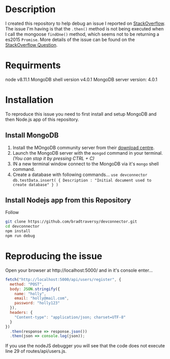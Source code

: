 # Description

I created this repository to help debug an issue I reported on [StackOverflow](https://stackoverflow.com/questions/52235245/then-method-is-not-executing-in-nodejs). The issue I'm having is that the `.then()` method is not being executed when I call the mongoose `findOne()` method, which seems not to be returning a es2015 `Promise`. More details of the issue can be found on the [StackOverflow Question](https://stackoverflow.com/questions/52235245/then-method-is-not-executing-in-nodejs).

# Requirments

node v8.11.1
MongoDB shell version v4.0.1
MongoDB server version: 4.0.1

# Installation

To reproduce this issue you need to first install and setup MongoDB and then Node.js app of this repository.

## Install MongoDB

1. Install the MOngoDB community server from their [download centre](https://www.mongodb.com/download-center#community).
2. Launch the MongoDB server with the `mongod` command in your terminal. _(You can stop it by pressing CTRL + C)_
3. IN a new terminal window connect to the MongoDB via it's `mongo` shell command.
4. Create a database with following commands...
   `use devconnector`
   `db.testData.insert( { Description : "Initial document used to create database" } )`

## Install Nodejs app from this Repository

Follow

```bash
git clone https://github.com/bradtraversy/devconnector.git
cd devconnector
npm install
npm run debug
```

# Reproducing the issue

Open your browser at http://localhost:5000/ and in it's console enter...

```js
fetch("http://localhost:5000/api/users/register", {
  method: "POST",
  body: JSON.stringify({
    name: "holly",
    email: "holly@mail.com",
    password: "holly123"
  }),
  headers: {
    "Content-type": "application/json; charset=UTF-8"
  }
})
  .then(response => response.json())
  .then(json => console.log(json));
```

If you use the nodeJS debugger you will see that the code does not execute line 29 of routes/api/users.js.
